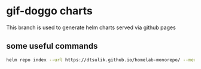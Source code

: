 # gif-doggo charts

This branch is used to generate helm charts served via github pages


## some useful commands

```bash
helm repo index --url https://dtsulik.github.io/homelab-monorepo/ --merge index.yaml .
```